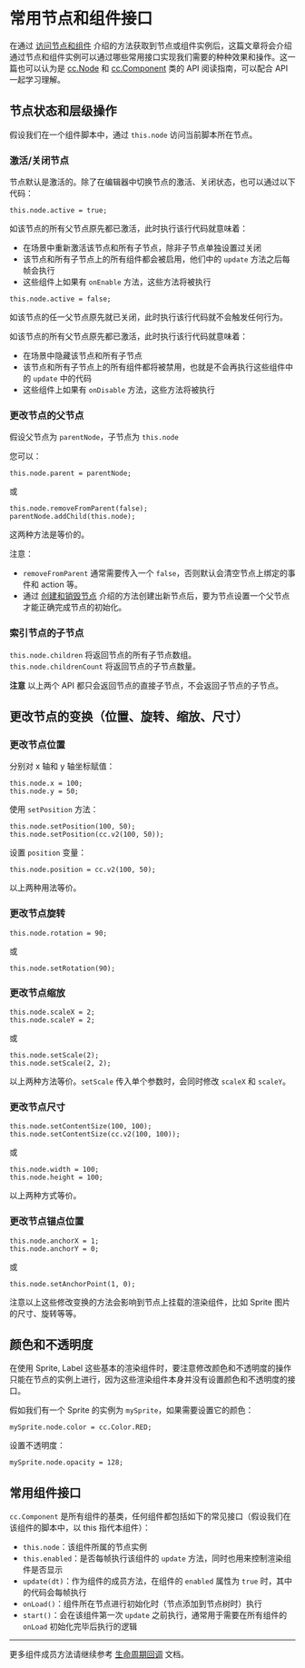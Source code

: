 # 常用节点和组件接口

在通过 [访问节点和组件](access-node-component.md) 介绍的方法获取到节点或组件实例后，这篇文章将会介绍通过节点和组件实例可以通过哪些常用接口实现我们需要的种种效果和操作。这一篇也可以认为是 [cc.Node](../../../api/zh/classes/Node.html) 和 [cc.Component](../../../api/zh/classes/Component.html) 类的 API 阅读指南，可以配合 API 一起学习理解。

## 节点状态和层级操作

假设我们在一个组件脚本中，通过 `this.node` 访问当前脚本所在节点。

### 激活/关闭节点

节点默认是激活的。除了在编辑器中切换节点的激活、关闭状态，也可以通过以下代码：

`this.node.active = true;`

如该节点的所有父节点原先都已激活，此时执行该行代码就意味着：
- 在场景中重新激活该节点和所有子节点，除非子节点单独设置过关闭
- 该节点和所有子节点上的所有组件都会被启用，他们中的 `update` 方法之后每帧会执行
- 这些组件上如果有 `onEnable` 方法，这些方法将被执行

`this.node.active = false;` 

如该节点的任一父节点原先就已关闭，此时执行该行代码就不会触发任何行为。

如该节点的所有父节点原先都已激活，此时执行该行代码就意味着：
- 在场景中隐藏该节点和所有子节点
- 该节点和所有子节点上的所有组件都将被禁用，也就是不会再执行这些组件中的 `update` 中的代码
- 这些组件上如果有 `onDisable` 方法，这些方法将被执行

### 更改节点的父节点

假设父节点为 `parentNode`，子节点为 `this.node`

您可以：

```
this.node.parent = parentNode;
```

或

```
this.node.removeFromParent(false);
parentNode.addChild(this.node);
```

这两种方法是等价的。

注意：
 - `removeFromParent` 通常需要传入一个 `false`，否则默认会清空节点上绑定的事件和 action 等。
 - 通过 [创建和销毁节点](create-destroy.md) 介绍的方法创建出新节点后，要为节点设置一个父节点才能正确完成节点的初始化。

### 索引节点的子节点

`this.node.children` 将返回节点的所有子节点数组。<br>
`this.node.childrenCount` 将返回节点的子节点数量。

**注意** 以上两个 API 都只会返回节点的直接子节点，不会返回子节点的子节点。

## 更改节点的变换（位置、旋转、缩放、尺寸）

### 更改节点位置

分别对 x 轴和 y 轴坐标赋值：

`this.node.x = 100;`<br>
`this.node.y = 50;`

使用 `setPosition` 方法：

`this.node.setPosition(100, 50);`<br>
`this.node.setPosition(cc.v2(100, 50));`

设置 `position` 变量：

`this.node.position = cc.v2(100, 50);`

以上两种用法等价。

### 更改节点旋转

`this.node.rotation = 90;`

或

`this.node.setRotation(90);`

### 更改节点缩放

`this.node.scaleX = 2;`<br>
`this.node.scaleY = 2;`

或

`this.node.setScale(2);`<br>
`this.node.setScale(2, 2);`

以上两种方法等价。`setScale` 传入单个参数时，会同时修改 `scaleX` 和 `scaleY`。

### 更改节点尺寸

`this.node.setContentSize(100, 100);`<br>
`this.node.setContentSize(cc.v2(100, 100));`

或

`this.node.width = 100;`<br>
`this.node.height = 100;`

以上两种方式等价。

### 更改节点锚点位置

`this.node.anchorX = 1;`<br>
`this.node.anchorY = 0;`

或

`this.node.setAnchorPoint(1, 0);`

注意以上这些修改变换的方法会影响到节点上挂载的渲染组件，比如 Sprite 图片的尺寸、旋转等等。


## 颜色和不透明度

在使用 Sprite, Label 这些基本的渲染组件时，要注意修改颜色和不透明度的操作只能在节点的实例上进行，因为这些渲染组件本身并没有设置颜色和不透明度的接口。

假如我们有一个 Sprite 的实例为 `mySprite`，如果需要设置它的颜色：

`mySprite.node.color = cc.Color.RED;`

设置不透明度：

`mySprite.node.opacity = 128;`


## 常用组件接口

`cc.Component` 是所有组件的基类，任何组件都包括如下的常见接口（假设我们在该组件的脚本中，以 this 指代本组件）：

- `this.node`：该组件所属的节点实例
- `this.enabled`：是否每帧执行该组件的 `update` 方法，同时也用来控制渲染组件是否显示
- `update(dt)`：作为组件的成员方法，在组件的 `enabled` 属性为 `true` 时，其中的代码会每帧执行
- `onLoad()`：组件所在节点进行初始化时（节点添加到节点树时）执行
- `start()`：会在该组件第一次 `update` 之前执行，通常用于需要在所有组件的 `onLoad` 初始化完毕后执行的逻辑

---

更多组件成员方法请继续参考 [生命周期回调](life-cycle-callbacks.md) 文档。
